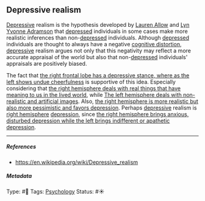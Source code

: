 ## Depressive realism

[Depressive](Depression.md) realism is the hypothesis developed by [Lauren Allow]() and [Lyn Yvonne Adramson]() that [depressed](Depression.md) individuals in some cases make more realistic inferences than non-[depressed](Depression.md) individuals. Although [depressed](Depression.md) individuals are thought to always have a negative [cognitive distortion](Cognitive%20distortion.md), [depressive](Depression.md) realism argues not only that this negativity may reflect a more accurate appraisal of the world but also that non-[depressed](Depression.md) individuals' appraisals are positively biased. 

The fact that [the right frontal lobe has a depressive stance, where as the left shows undue cheerfulness](The%20right%20frontal%20lobe%20has%20a%20depressive%20stance,%20where%20as%20the%20left%20shows%20undue%20cheerfulness.md) is supportive of this idea. Especially considering that [the right hemisphere deals with real things that have meaning to us in the lived world](The%20right%20hemisphere%20deals%20with%20real%20things%20that%20have%20meaning%20to%20us%20in%20the%20lived%20world.md), while [The left hemisphere deals with non-realistic and artificial images](The%20left%20hemisphere%20deals%20with%20non-realistic%20and%20artificial%20images.md). Also, [the right hemisphere is more realistic but also more pessimistic and favors depression](The%20right%20hemisphere%20is%20more%20realistic%20but%20also%20more%20pessimistic%20and%20favors%20depression.md). Perhaps [depressive](Depression.md) realism is [right hemisphere](Right%20hemisphere.md) [depression](Depression.md), since [the right hemisphere brings anxious, disturbed depression while the left brings indifferent or apathetic depression](The%20right%20hemisphere%20brings%20anxious,%20disturbed%20depression%20while%20the%20left%20brings%20indifferent%20or%20apathetic%20depression.md).

---

##### References

* https://en.wikipedia.org/wiki/Depressive_realism

##### Metadata

Type: #🔴 
Tags: [Psychology](Psychology.md) 
Status: #☀️ 
